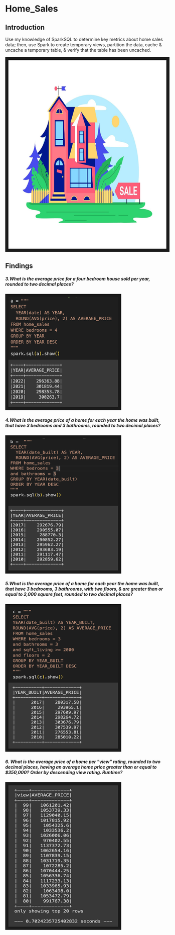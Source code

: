 # Home_Sales
## Introduction 
Use my knowledge of SparkSQL to determine key metrics about home sales data; then, use Spark to create temporary views, partition the data, cache &amp; uncache a temporary table, &amp; verify that the table has been uncached.

<img src="https://github.com/molleighH/Home_Sales/blob/main/Resources/house%20for%20rent%20.png" width="800" height="600" border="10"/>

## Findings
##### 3.What is the average price for a four bedroom house sold per year, rounded to two decimal places?

<img src="https://github.com/molleighH/Home_Sales/blob/main/Resources/3.png" width="350" height="350" border="10"/>

##### 4.What is the average price of a home for each year the home was built, that have 3 bedrooms and 3 bathrooms, rounded to two decimal places?

<img src="https://github.com/molleighH/Home_Sales/blob/main/Resources/4.png" width="350" height="420" border="10"/>

#####  5.What is the average price of a home for each year the home was built, that have 3 bedrooms, 3 bathrooms, with two floors, & are greater than or equal to 2,000 square feet, rounded to two decimal places?

<img src="https://github.com/molleighH/Home_Sales/blob/main/Resources/5.png" width="350" height="450" border="10"/>

##### 6. What is the average price of a home per "view" rating, rounded to two decimal places, having an average home price greater than or equal to $350,000? Order by descending view rating. Runtime?

<img src="https://github.com/molleighH/Home_Sales/blob/main/Resources/6.png" width="350" height="450" border="10"/>